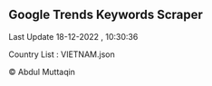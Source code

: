 

## Google Trends Keywords Scraper 
 
Last Update 18-12-2022 , 10:30:36

Country List :
VIETNAM.json



© Abdul Muttaqin 
